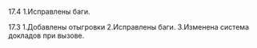 17.4
1.Исправлены баги.

17.3
1.Добавлены отыгровки
2.Исправлены баги.
3.Изменена система докладов при вызове.
